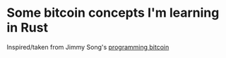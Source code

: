 # Some bitcoin concepts I'm learning in Rust

Inspired/taken from Jimmy Song's [programming bitcoin](https://github.com/jimmysong/programmingbitcoin/)
